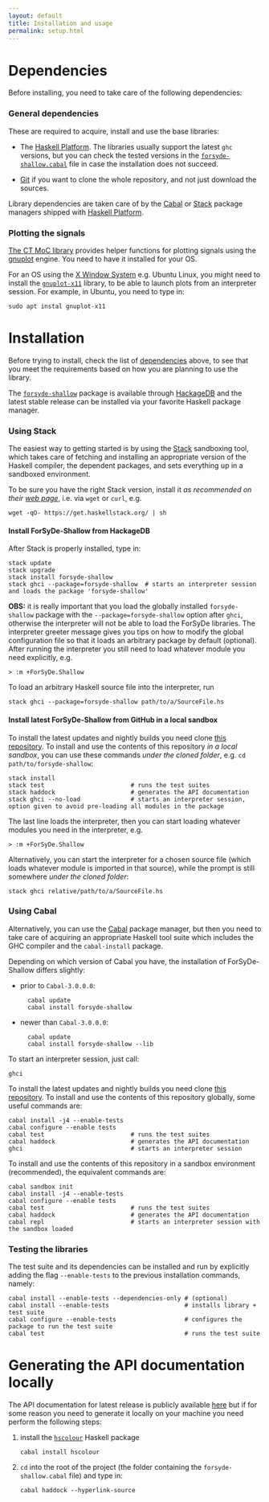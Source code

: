 ```yaml
---
layout: default
title: Installation and usage
permalink: setup.html
---
```


# Dependencies

Before installing, you need to take care of the following dependencies:

### General dependencies

These are required to acquire, install and use the base libraries:

 * The [Haskell Platform](https://www.haskell.org/platform/). The libraries usually support the latest `ghc` versions, but you can check the tested versions in the   [`forsyde-shallow.cabal`](https://github.com/forsyde/forsyde-shallow/blob/master/forsyde-shallow.cabal) file in case the installation does not succeed.
 
 * [Git](https://git-scm.com/downloads) if you want to clone the whole repository, and not just download the sources. 
 
Library dependencies are taken care of by the [Cabal](https://www.haskell.org/cabal/) or [Stack](https://docs.haskellstack.org/en/stable/README/) package managers shipped with [Haskell Platform](https://www.haskell.org/platform/).

### Plotting the signals

[The CT MoC library](http://hackage.haskell.org/package/forsyde-shallow-3.3.2.0/docs/ForSyDe-Shallow-MoC-CT.html) provides helper functions for plotting signals using the [gnuplot](http://gnuplot.info/) engine. You need to have it installed for your OS.

For an OS using the [X Window System](https://en.wikipedia.org/wiki/X_Window_System) e.g. Ubuntu Linux, you might need to install the [`gnuplot-x11`](http://gnuplot.sourceforge.net/docs_4.2/node442.html) library, to be able to launch plots from an interpreter session. For example, in Ubuntu, you need to type in:

    sudo apt instal gnuplot-x11
	
# Installation

Before trying to install, check the list of [dependencies](#dependencies) above, to see that you meet the requirements based on how you are planning to use the library.

The [`forsyde-shallow`](https://hackage.haskell.org/package/forsyde-shallow)
package is available through [HackageDB](https://hackage.haskell.org/)
and the latest stable release can be installed via your favorite
Haskell package manager.

### Using Stack

The easiest way to getting started is by using the [Stack](https://docs.haskellstack.org/en/stable/README/) sandboxing tool, which takes care of fetching and installing an appropriate version of the Haskell compiler, the dependent packages, and sets everything up in a sandboxed environment.

To be sure you have the right Stack version, install it _as recommended on their [web page](https://docs.haskellstack.org/en/stable/README/#how-to-install)_, i.e. via `wget` or `curl`, e.g. 

	wget -qO- https://get.haskellstack.org/ | sh

#### Install ForSyDe-Shallow from HackageDB

After Stack is properly installed, type in:

    stack update
    stack upgrade
    stack install forsyde-shallow
    stack ghci --package=forsyde-shallow  # starts an interpreter session and loads the package 'forsyde-shallow'
	
**OBS:** it is really important that you load the globally installed `forsyde-shallow` package with the `--package=forsyde-shallow` option after `ghci`, otherwise the interpreter will not be able to load the ForSyDe libraries. The interpreter greeter message gives you tips on how to modify the global configuration file so that it loads an arbitrary package by default (optional). After running the interpreter you still need to load whatever module you need explicitly, e.g.

    > :m +ForSyDe.Shallow
	
To load an arbitrary Haskell source file into the interpreter, run 

    stack ghci --package=forsyde-shallow path/to/a/SourceFile.hs

#### Install latest ForSyDe-Shallow from GitHub in a local sandbox

To install the latest updates and nightly builds you need clone
[this repository](https://github.com/forsyde/forsyde-shallow). To
install and use the contents of this repository _in a local sandbox_, you can use these commands _under the cloned folder_, e.g. `cd path/to/forsyde-shallow`:

    stack install
	stack test                        # runs the test suites
	stack haddock                     # generates the API documentation
	stack ghci --no-load              # starts an interpreter session, option given to avoid pre-loading all modules in the package

The last line loads the interpreter, then you can start loading whatever modules you need in the interpreter, e.g.

    > :m +ForSyDe.Shallow

Alternatively, you can start the interpreter for a chosen source file (which loads whatever module is imported in that source), while the prompt is still somewhere _under the cloned folder_:

	stack ghci relative/path/to/a/SourceFile.hs

### Using Cabal

Alternatively, you can use the [Cabal](https://www.haskell.org/cabal/)
package manager, but then you need to take care of acquiring an
appropriate Haskell tool suite which includes the GHC compiler and the
`cabal-install` package.

Depending on which version of Cabal you have, the installation of ForSyDe-Shallow differs slightly:

* prior to `Cabal-3.0.0.0`:

		cabal update
		cabal install forsyde-shallow
	
* newer than `Cabal-3.0.0.0`:

		cabal update
		cabal install forsyde-shallow --lib
		
To start an interpreter session, just call:

    ghci
	
To install the latest updates and nightly builds you need clone
[this repository](https://github.com/forsyde/forsyde-shallow). To
install and use the contents of this repository globally, some useful
commands are:

    cabal install -j4 --enable-tests
	cabal configure --enable tests
	cabal test                        # runs the test suites
	cabal haddock                     # generates the API documentation
	ghci                              # starts an interpreter session

To install and use the contents of this repository in a sandbox
environment (recommended), the equivalent commands are:

    cabal sandbox init
    cabal install -j4 --enable-tests
	cabal configure --enable tests
	cabal test                        # runs the test suites
	cabal haddock                     # generates the API documentation
	cabal repl                        # starts an interpreter session with the sandbox loaded

	
### Testing the libraries

The test suite and its dependencies can be installed and run by
explicitly adding the flag `--enable-tests` to the previous
installation commands, namely:

    cabal install --enable-tests --dependencies-only # (optional)
    cabal install --enable-tests                     # installs library + test suite
    cabal configure --enable-tests                   # configures the package to run the test suite
    cabal test                                       # runs the test suite 
      
# Generating the API documentation locally

The API documentation for latest release is publicly available [here](http://hackage.haskell.org/package/forsyde-shallow) but if for some reason you need to generate it locally on your machine you need perform the following steps:

 1. install the [`hscolour`](https://hackage.haskell.org/package/hscolour) Haskell package
     
	    cabal install hscolour
	 
 1. `cd` into the root of the project (the folder containing the `forsyde-shallow.cabal` file) and type in:
     
	    cabal haddock --hyperlink-source


